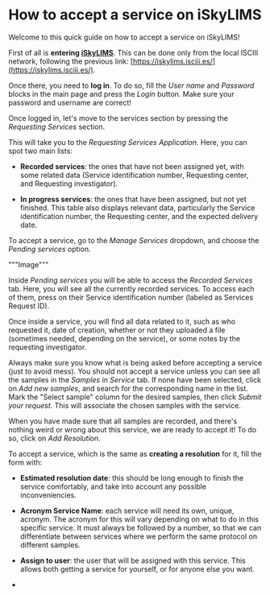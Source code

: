# How to accept a service on iSkyLIMS
Welcome to this quick guide on how to accept a service on iSkyLIMS!

First of all is **entering [iSkyLIMS](https://iskylims.isciii.es/)**. This can be done only from the local ISCIII network, following the previous link: [https://iskylims.isciii.es/](https://iskylims.isciii.es/).

Once there, you need to **log in**. To do so, fill the _User name_ and _Password_ blocks in the main page and press the _Login_ button. Make sure your password and username are correct!

Once logged in, let's move to the services section by pressing the _Requesting Services_ section.

This will take you to the _Requesting Services Application_. Here, you can spot two main lists: 
* **Recorded services**: the ones that have not been assigned yet, with some related data (Service identification number, Requesting center, and Requesting investigator).

* **In progress services**: the ones that have been assigned, but not yet finished. This table also displays relevant data, particularly the Service identification number, the Requesting center, and the expected delivery date.  

To accept a service, go to the _Manage Services_ dropdown, and choose the _Pending services_ option.

"""Image"""

Inside _Pending services_ you will be able to access the _Recorded Services_ tab. Here, you will see all the currently recorded services. To access each of them, press on their Service identification number (labeled as Services Request ID).

Once inside a service, you will find all data related to it, such as who requested it, date of creation, whether or not they uploaded a file (sometimes needed, depending on the service), or some notes by the requesting investigator. 

Always make sure you know what is being asked before accepting a service (just to avoid mess). You should not accept a service unless you can see all the samples in the _Samples in Service_ tab. If none have been selected, click on _Add new samples_, and search for the corresponding name in the list. Mark the "Select sample" column for the desired samples, then click _Submit your request_. This will associate the chosen samples with the service. 

When you have made sure that all samples are recorded, and there's nothing weird or wrong about this service, we are ready to accept it!
To do so, click on _Add Resolution_.

To accept a service, which is the same as **creating a resolution** for it, fill the form with:

* **Estimated resolution date**: this should be long enough to finish the service comfortably, and take into account any possible inconveniencies.

* **Acronym Service Name**: each service will need its own, unique, acronym. The acronym for this will vary depending on what to do in this specific service. It must always be followed by a number, so that we can differentiate between services where we perform the same protocol on different samples.

* **Assign to user**: the user that will be assigned with this service. This allows both getting a service for yourself, or for anyone else you want.
*  